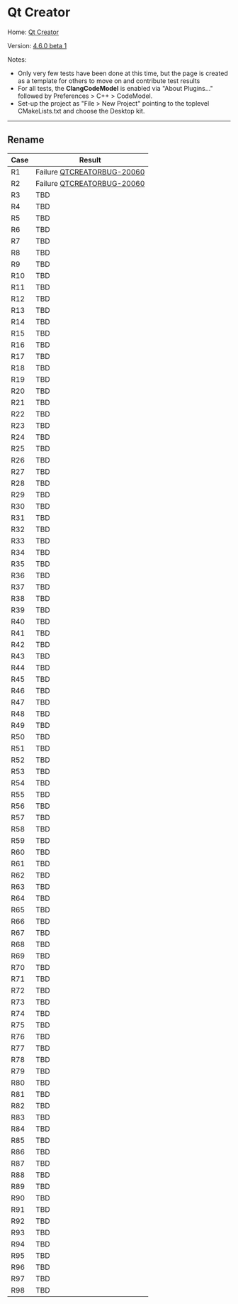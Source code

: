 # Qt Creator

Home: [Qt Creator](http://doc.qt.io/qtcreator/)

Version: [4.6.0 beta 1](http://blog.qt.io/blog/2018/02/07/qt-creator-4-6-beta-released/)

Notes:

* Only very few tests have been done at this time, but the page is created as a template
  for others to move on and contribute test results
* For all tests, the **ClangCodeModel** is enabled via "About Plugins..." followed by Preferences > C++ > CodeModel.
* Set-up the project as "File > New Project" pointing to the toplevel CMakeLists.txt and choose the Desktop kit.
  
<hr/>

## Rename
Case | Result
---- | ------
R1    | Failure [QTCREATORBUG-20060](https://bugreports.qt.io/browse/QTCREATORBUG-20060)
R2    | Failure [QTCREATORBUG-20060](https://bugreports.qt.io/browse/QTCREATORBUG-20060)
R3    | TBD
R4    | TBD
R5    | TBD
R6    | TBD
R7    | TBD
R8    | TBD
R9    | TBD
R10   | TBD
R11   | TBD
R12   | TBD
R13   | TBD
R14   | TBD
R15   | TBD
R16   | TBD
R17   | TBD
R18   | TBD
R19   | TBD
R20   | TBD
R21   | TBD
R22   | TBD
R23   | TBD
R24   | TBD
R25   | TBD
R26   | TBD
R27   | TBD
R28   | TBD
R29   | TBD
R30   | TBD
R31   | TBD
R32   | TBD
R33   | TBD
R34   | TBD
R35   | TBD
R36   | TBD
R37   | TBD
R38   | TBD
R39   | TBD
R40   | TBD
R41   | TBD
R42   | TBD
R43   | TBD
R44   | TBD
R45   | TBD
R46   | TBD
R47   | TBD
R48   | TBD
R49   | TBD
R50   | TBD
R51   | TBD
R52   | TBD
R53   | TBD
R54   | TBD
R55   | TBD
R56   | TBD
R57   | TBD
R58   | TBD
R59   | TBD
R60   | TBD
R61   | TBD
R62   | TBD
R63   | TBD
R64   | TBD
R65   | TBD
R66   | TBD
R67   | TBD
R68   | TBD
R69   | TBD
R70   | TBD
R71   | TBD
R72   | TBD
R73   | TBD
R74   | TBD
R75   | TBD
R76   | TBD
R77   | TBD
R78   | TBD
R79   | TBD
R80   | TBD
R81   | TBD
R82   | TBD
R83   | TBD
R84   | TBD
R85   | TBD
R86   | TBD
R87   | TBD
R88   | TBD
R89   | TBD
R90   | TBD
R91   | TBD
R92   | TBD
R93   | TBD
R94   | TBD
R95   | TBD
R96   | TBD
R97   | TBD
R98   | TBD

